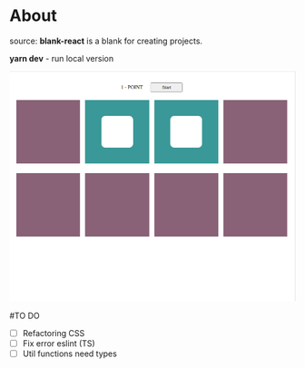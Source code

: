 # About
source: **blank-react** is a blank for creating projects.

**yarn dev** -  run local version

![alt text](/image/card-game-react.png)

#TO DO
- [ ] Refactoring CSS
- [ ] Fix error eslint (TS)
- [ ] Util functions need types  
